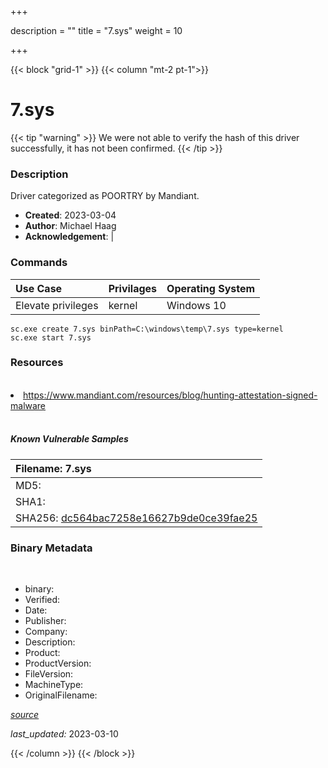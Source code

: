 +++

description = ""
title = "7.sys"
weight = 10

+++


{{< block "grid-1" >}}
{{< column "mt-2 pt-1">}}




# 7.sys 


{{< tip "warning" >}}
We were not able to verify the hash of this driver successfully, it has not been confirmed.
{{< /tip >}}




### Description


Driver categorized as POORTRY by Mandiant.


- **Created**: 2023-03-04
- **Author**: Michael Haag
- **Acknowledgement**:  | [](https://twitter.com/)

### Commands

| Use Case | Privilages | Operating System | 
|:---- | ---- | ---- |
| Elevate privileges | kernel | Windows 10 |

```
sc.exe create 7.sys binPath=C:\windows\temp\7.sys type=kernel
sc.exe start 7.sys
```

### Resources
<br>


<li><a href="https://www.mandiant.com/resources/blog/hunting-attestation-signed-malware">https://www.mandiant.com/resources/blog/hunting-attestation-signed-malware</a></li>


<br>


##### Known Vulnerable Samples

| Filename: 7.sys |
|:---- |
|MD5: <a href="https://www.virustotal.com/gui/file/{&#39;Filename&#39;: &#39;7.sys&#39;, &#39;MD5&#39;: &#39;&#39;, &#39;SHA1&#39;: &#39;&#39;, &#39;SHA256&#39;: &#39;dc564bac7258e16627b9de0ce39fae25&#39;}"></a>|
|SHA1: <a href="https://www.virustotal.com/gui/file/{&#39;Filename&#39;: &#39;7.sys&#39;, &#39;MD5&#39;: &#39;&#39;, &#39;SHA1&#39;: &#39;&#39;, &#39;SHA256&#39;: &#39;dc564bac7258e16627b9de0ce39fae25&#39;}"></a>|
|SHA256: <a href="https://www.virustotal.com/gui/file/{&#39;Filename&#39;: &#39;7.sys&#39;, &#39;MD5&#39;: &#39;&#39;, &#39;SHA1&#39;: &#39;&#39;, &#39;SHA256&#39;: &#39;dc564bac7258e16627b9de0ce39fae25&#39;}">dc564bac7258e16627b9de0ce39fae25</a>|




### Binary Metadata
<br>

- binary: 
- Verified: 
- Date: 
- Publisher: 
- Company: 
- Description: 
- Product: 
- ProductVersion: 
- FileVersion: 
- MachineType: 
- OriginalFilename: 

[*source*](https://github.com/magicsword-io/LOLDrivers/tree/main/yaml/7.sys.yml)

*last_updated:* 2023-03-10


{{< /column >}}
{{< /block >}}
